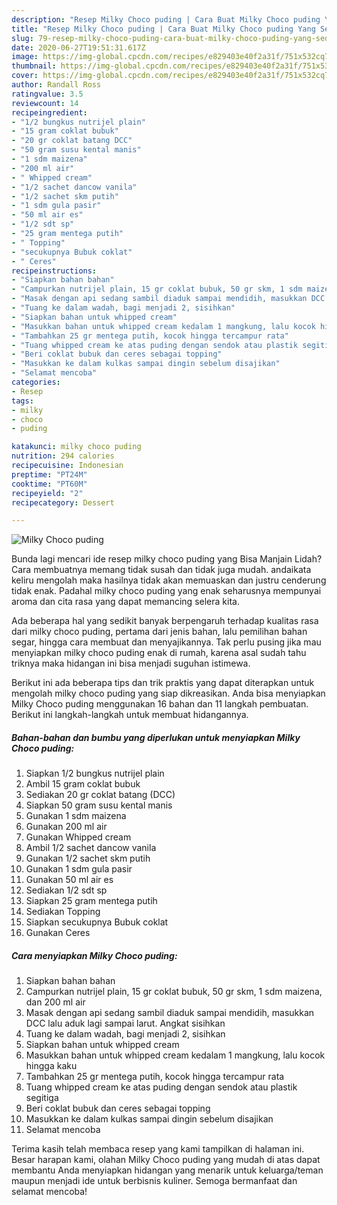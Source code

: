 ```yaml
---
description: "Resep Milky Choco puding | Cara Buat Milky Choco puding Yang Sedap"
title: "Resep Milky Choco puding | Cara Buat Milky Choco puding Yang Sedap"
slug: 79-resep-milky-choco-puding-cara-buat-milky-choco-puding-yang-sedap
date: 2020-06-27T19:51:31.617Z
image: https://img-global.cpcdn.com/recipes/e829403e40f2a31f/751x532cq70/milky-choco-puding-foto-resep-utama.jpg
thumbnail: https://img-global.cpcdn.com/recipes/e829403e40f2a31f/751x532cq70/milky-choco-puding-foto-resep-utama.jpg
cover: https://img-global.cpcdn.com/recipes/e829403e40f2a31f/751x532cq70/milky-choco-puding-foto-resep-utama.jpg
author: Randall Ross
ratingvalue: 3.5
reviewcount: 14
recipeingredient:
- "1/2 bungkus nutrijel plain"
- "15 gram coklat bubuk"
- "20 gr coklat batang DCC"
- "50 gram susu kental manis"
- "1 sdm maizena"
- "200 ml air"
- " Whipped cream"
- "1/2 sachet dancow vanila"
- "1/2 sachet skm putih"
- "1 sdm gula pasir"
- "50 ml air es"
- "1/2 sdt sp"
- "25 gram mentega putih"
- " Topping"
- "secukupnya Bubuk coklat"
- " Ceres"
recipeinstructions:
- "Siapkan bahan bahan"
- "Campurkan nutrijel plain, 15 gr coklat bubuk, 50 gr skm, 1 sdm maizena, dan 200 ml air"
- "Masak dengan api sedang sambil diaduk sampai mendidih, masukkan DCC lalu aduk lagi sampai larut. Angkat sisihkan"
- "Tuang ke dalam wadah, bagi menjadi 2, sisihkan"
- "Siapkan bahan untuk whipped cream"
- "Masukkan bahan untuk whipped cream kedalam 1 mangkung, lalu kocok hingga kaku"
- "Tambahkan 25 gr mentega putih, kocok hingga tercampur rata"
- "Tuang whipped cream ke atas puding dengan sendok atau plastik segitiga"
- "Beri coklat bubuk dan ceres sebagai topping"
- "Masukkan ke dalam kulkas sampai dingin sebelum disajikan"
- "Selamat mencoba"
categories:
- Resep
tags:
- milky
- choco
- puding

katakunci: milky choco puding 
nutrition: 294 calories
recipecuisine: Indonesian
preptime: "PT24M"
cooktime: "PT60M"
recipeyield: "2"
recipecategory: Dessert

---
```



![Milky Choco puding](https://img-global.cpcdn.com/recipes/e829403e40f2a31f/751x532cq70/milky-choco-puding-foto-resep-utama.jpg)

Bunda lagi mencari ide resep milky choco puding yang Bisa Manjain Lidah? Cara membuatnya memang tidak susah dan tidak juga mudah. andaikata keliru mengolah maka hasilnya tidak akan memuaskan dan justru cenderung tidak enak. Padahal milky choco puding yang enak seharusnya mempunyai aroma dan cita rasa yang dapat memancing selera kita.

Ada beberapa hal yang sedikit banyak berpengaruh terhadap kualitas rasa dari milky choco puding, pertama dari jenis bahan, lalu pemilihan bahan segar, hingga cara membuat dan menyajikannya. Tak perlu pusing jika mau menyiapkan milky choco puding enak di rumah, karena asal sudah tahu triknya maka hidangan ini bisa menjadi suguhan istimewa.




Berikut ini ada beberapa tips dan trik praktis yang dapat diterapkan untuk mengolah milky choco puding yang siap dikreasikan. Anda bisa menyiapkan Milky Choco puding menggunakan 16 bahan dan 11 langkah pembuatan. Berikut ini langkah-langkah untuk membuat hidangannya.

<!--inarticleads1-->

##### Bahan-bahan dan bumbu yang diperlukan untuk menyiapkan Milky Choco puding:

1. Siapkan 1/2 bungkus nutrijel plain
1. Ambil 15 gram coklat bubuk
1. Sediakan 20 gr coklat batang (DCC)
1. Siapkan 50 gram susu kental manis
1. Gunakan 1 sdm maizena
1. Gunakan 200 ml air
1. Gunakan  Whipped cream
1. Ambil 1/2 sachet dancow vanila
1. Gunakan 1/2 sachet skm putih
1. Gunakan 1 sdm gula pasir
1. Gunakan 50 ml air es
1. Sediakan 1/2 sdt sp
1. Siapkan 25 gram mentega putih
1. Sediakan  Topping
1. Siapkan secukupnya Bubuk coklat
1. Gunakan  Ceres




<!--inarticleads2-->

##### Cara menyiapkan Milky Choco puding:

1. Siapkan bahan bahan
1. Campurkan nutrijel plain, 15 gr coklat bubuk, 50 gr skm, 1 sdm maizena, dan 200 ml air
1. Masak dengan api sedang sambil diaduk sampai mendidih, masukkan DCC lalu aduk lagi sampai larut. Angkat sisihkan
1. Tuang ke dalam wadah, bagi menjadi 2, sisihkan
1. Siapkan bahan untuk whipped cream
1. Masukkan bahan untuk whipped cream kedalam 1 mangkung, lalu kocok hingga kaku
1. Tambahkan 25 gr mentega putih, kocok hingga tercampur rata
1. Tuang whipped cream ke atas puding dengan sendok atau plastik segitiga
1. Beri coklat bubuk dan ceres sebagai topping
1. Masukkan ke dalam kulkas sampai dingin sebelum disajikan
1. Selamat mencoba




Terima kasih telah membaca resep yang kami tampilkan di halaman ini. Besar harapan kami, olahan Milky Choco puding yang mudah di atas dapat membantu Anda menyiapkan hidangan yang menarik untuk keluarga/teman maupun menjadi ide untuk berbisnis kuliner. Semoga bermanfaat dan selamat mencoba!
